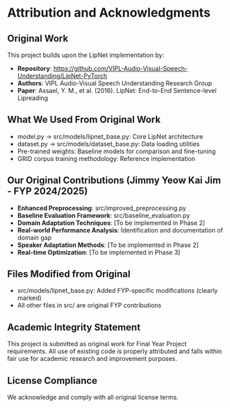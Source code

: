 ﻿# Attribution and Acknowledgments

## Original Work
This project builds upon the LipNet implementation by:
- **Repository**: https://github.com/VIPL-Audio-Visual-Speech-Understanding/LipNet-PyTorch
- **Authors**: VIPL Audio-Visual Speech Understanding Research Group
- **Paper**: Assael, Y. M., et al. (2016). LipNet: End-to-End Sentence-level Lipreading

## What We Used From Original Work
- model.py → src/models/lipnet_base.py: Core LipNet architecture
- dataset.py → src/models/dataset_base.py: Data loading utilities  
- Pre-trained weights: Baseline models for comparison and fine-tuning
- GRID corpus training methodology: Reference implementation

## Our Original Contributions (Jimmy Yeow Kai Jim - FYP 2024/2025)
- **Enhanced Preprocessing**: src/improved_preprocessing.py
- **Baseline Evaluation Framework**: src/baseline_evaluation.py
- **Domain Adaptation Techniques**: [To be implemented in Phase 2]
- **Real-world Performance Analysis**: Identification and documentation of domain gap
- **Speaker Adaptation Methods**: [To be implemented in Phase 2]
- **Real-time Optimization**: [To be implemented in Phase 3]

## Files Modified from Original
- src/models/lipnet_base.py: Added FYP-specific modifications (clearly marked)
- All other files in src/ are original FYP contributions

## Academic Integrity Statement
This project is submitted as original work for Final Year Project requirements.
All use of existing code is properly attributed and falls within fair use for 
academic research and improvement purposes.

## License Compliance
We acknowledge and comply with all original license terms.
